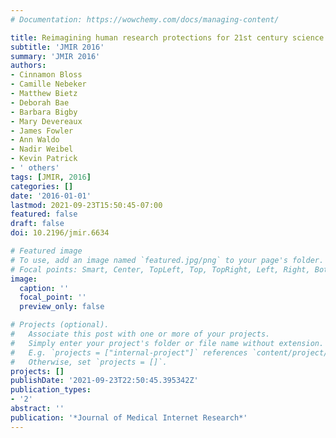 ```yaml
---
# Documentation: https://wowchemy.com/docs/managing-content/

title: Reimagining human research protections for 21st century science
subtitle: 'JMIR 2016'
summary: 'JMIR 2016'
authors:
- Cinnamon Bloss
- Camille Nebeker
- Matthew Bietz
- Deborah Bae
- Barbara Bigby
- Mary Devereaux
- James Fowler
- Ann Waldo
- Nadir Weibel
- Kevin Patrick
- ' others'
tags: [JMIR, 2016]
categories: []
date: '2016-01-01'
lastmod: 2021-09-23T15:50:45-07:00
featured: false
draft: false
doi: 10.2196/jmir.6634

# Featured image
# To use, add an image named `featured.jpg/png` to your page's folder.
# Focal points: Smart, Center, TopLeft, Top, TopRight, Left, Right, BottomLeft, Bottom, BottomRight.
image:
  caption: ''
  focal_point: ''
  preview_only: false

# Projects (optional).
#   Associate this post with one or more of your projects.
#   Simply enter your project's folder or file name without extension.
#   E.g. `projects = ["internal-project"]` references `content/project/deep-learning/index.md`.
#   Otherwise, set `projects = []`.
projects: []
publishDate: '2021-09-23T22:50:45.395342Z'
publication_types:
- '2'
abstract: ''
publication: '*Journal of Medical Internet Research*'
---
```


